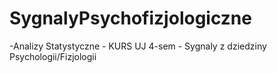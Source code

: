 # SygnalyPsychofizjologiczne
-Analizy Statystyczne - KURS UJ 4-sem - Sygnaly z dziedziny Psychologii/Fizjologii

